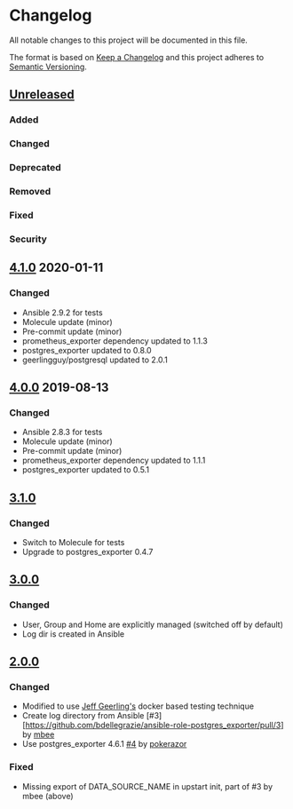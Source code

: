 # Changelog
All notable changes to this project will be documented in this file.

The format is based on [Keep a Changelog](http://keepachangelog.com/en/1.0.0/)
and this project adheres to [Semantic Versioning](http://semver.org/spec/v2.0.0.html).

## [Unreleased]
### Added
### Changed
### Deprecated
### Removed
### Fixed
### Security

## [4.1.0] 2020-01-11
### Changed
- Ansible 2.9.2 for tests
- Molecule update (minor)
- Pre-commit update (minor)
- prometheus\_exporter dependency updated to 1.1.3
- postgres\_exporter updated to 0.8.0
- geerlingguy/postgresql updated to 2.0.1

## [4.0.0] 2019-08-13
### Changed
- Ansible 2.8.3 for tests
- Molecule update (minor)
- Pre-commit update (minor)
- prometheus\_exporter dependency updated to 1.1.1
- postgres\_exporter updated to 0.5.1

## [3.1.0]
### Changed
- Switch to Molecule for tests
- Upgrade to postgres\_exporter 0.4.7

## [3.0.0]
### Changed
- User, Group and Home are explicitly managed (switched off by default)
- Log dir is created in Ansible

## [2.0.0]
### Changed
- Modified to use [Jeff Geerling's](https://github.com/geerlingguy/) docker based testing technique
- Create log directory from Ansible [#3][https://github.com/bdellegrazie/ansible-role-postgres_exporter/pull/3] by [mbee](https://github.com/mbee)
- Use postgres\_exporter 4.6.1 [#4](https://github.com/bdellegrazie/ansible-role-postgres_exporter/pull/4) by [pokerazor](https://github.com/pokerazor)
### Fixed
- Missing export of DATA\_SOURCE\_NAME in upstart init, part of #3 by mbee (above)

[Unreleased]: https://github.com/bdellegrazie/ansible-role-postgresql_exporter/compare/v4.1.0...HEAD
[4.1.0]: https://github.com/bdellegrazie/ansible-role-postgresql_exporter/compare/v4.0.0...v4.1.0
[4.0.0]: https://github.com/bdellegrazie/ansible-role-postgresql_exporter/compare/v3.1.0...v4.0.0
[3.1.0]: https://github.com/bdellegrazie/ansible-role-postgresql_exporter/compare/v3.0.0...v3.1.0
[3.0.0]: https://github.com/bdellegrazie/ansible-role-postgresql_exporter/compare/v2.0.0...v3.0.0
[2.0.0]: https://github.com/bdellegrazie/ansible-role-postgresql_exporter/compare/v1.0.3...v2.0.0
[1.0.3]: https://github.com/bdellegrazie/ansible-role-postgresql_exporter/compare/v1.0.2...v1.0.2
[1.0.2]: https://github.com/bdellegrazie/ansible-role-postgresql_exporter/compare/v1.0.1...v1.0.2
[1.0.1]: https://github.com/bdellegrazie/ansible-role-postgresql_exporter/compare/v1.0.0...v1.0.1
